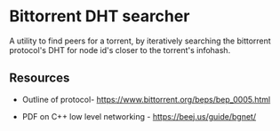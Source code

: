 # Bittorrent DHT searcher
A utility to find peers for a torrent, by iteratively searching the bittorrent protocol's DHT for node id's closer to the torrent's infohash.

## Resources

- Outline of protocol- https://www.bittorrent.org/beps/bep_0005.html

- PDF on C++ low level networking - https://beej.us/guide/bgnet/

  
